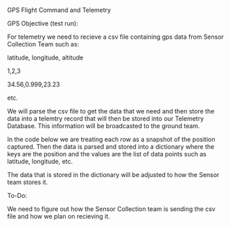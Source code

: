 GPS 
Flight Command and Telemetry


GPS Objective (test run):


For telemetry we need to recieve a csv file containing gps data from Sensor Collection Team such as: 

latitude, longitude, altitude

1,2,3

34.56,0.999,23.23

etc.


We will parse the csv file to get the data that we need and then store the data into a telemtry record 
that will then be stored into our Telemetry Database.
This information will be broadcasted to the ground team.

In the code below we are treating each row as a snapshot of the position captured. Then the data is 
parsed and stored into a dictionary where the keys are the position and the values are the list of data 
points such as latitude, longitude, etc.

The data that is stored in the dictionary will be adjusted to how the Sensor 
team stores it.


To-Do:

We need to figure out how the Sensor Collection team is sending the csv file and how we plan on 
recieving it.
